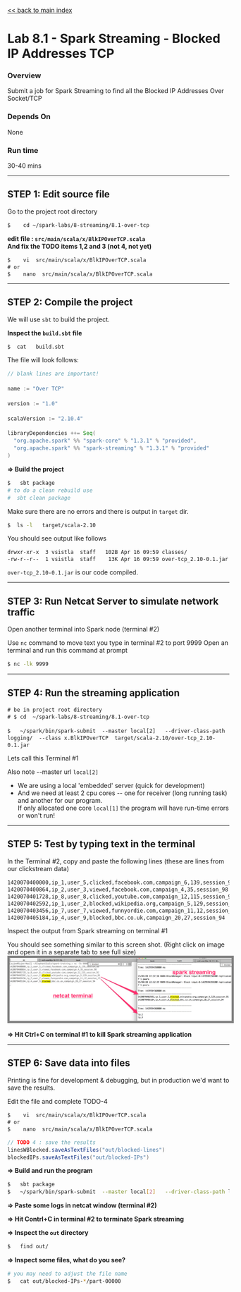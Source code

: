 <link rel='stylesheet' href='../../assets/main.css'/>

[<< back to main index](../../README.md) 

Lab 8.1 - Spark Streaming - Blocked IP Addresses TCP 
==================================

### Overview
Submit a job for Spark Streaming to find all the Blocked IP Addresses Over Socket/TCP

### Depends On 
None

### Run time
30-40 mins


---------------------
STEP 1: Edit source file
---------------------
Go to the project root directory
```bash
$    cd ~/spark-labs/8-streaming/8.1-over-tcp
```

**edit file : `src/main/scala/x/BlkIPOverTCP.scala`**  
**And fix the TODO items 1,2 and 3 (not 4, not yet)**

```
$    vi  src/main/scala/x/BlkIPOverTCP.scala
# or 
$    nano  src/main/scala/x/BlkIPOverTCP.scala
```


--------------------------
STEP 2: Compile the project
--------------------------
We will use `sbt` to build the project.  

**Inspect the `build.sbt` file**
```bash
$  cat   build.sbt
```

The file will look follows:
```scala
// blank lines are important!

name := "Over TCP"

version := "1.0"

scalaVersion := "2.10.4"

libraryDependencies ++= Seq(
  "org.apache.spark" %% "spark-core" % "1.3.1" % "provided",
  "org.apache.spark" %% "spark-streaming" % "1.3.1" % "provided"
)

```


**=> Build the project**
```bash
$   sbt package
# to do a clean rebuild use
#  sbt clean package
```

Make sure there are no errors and there is output in `target` dir.
```bash
$  ls -l   target/scala-2.10
```
You should see output like follows
```
drwxr-xr-x  3 vsistla  staff   102B Apr 16 09:59 classes/
-rw-r--r--  1 vsistla  staff    13K Apr 16 09:59 over-tcp_2.10-0.1.jar
```

`over-tcp_2.10-0.1.jar`  is our code compiled.
 

----------------
STEP 3: Run Netcat Server to simulate network traffic
----------------
Open another terminal into Spark node (terminal #2)

Use `nc` command to move text you type in terminal #2 to port 9999
Open an terminal and run this command at prompt

```bash
$ nc -lk 9999
```

--------------------------
STEP 4: Run the streaming application
--------------------------
```
# be in project root directory
# $ cd  ~/spark-labs/8-streaming/8.1-over-tcp

$   ~/spark/bin/spark-submit  --master local[2]   --driver-class-path logging/  --class x.BlkIPOverTCP  target/scala-2.10/over-tcp_2.10-0.1.jar
```

Lets call this Terminal #1

Also note --master url `local[2]`
* We are using a local 'embedded' server  (quick for development)
* And we need at least 2 cpu cores -- one for receiver (long running task) and another for our program.  
If only allocated one core `local[1]`  the program will have run-time errors or won't run!


-------------------------
STEP 5:  Test by typing text in the terminal
-------------------------

In the Terminal #2, copy and paste the following lines (these are lines from our clickstream data)
```
1420070400000,ip_1,user_5,clicked,facebook.com,campaign_6,139,session_98
1420070400864,ip_2,user_3,viewed,facebook.com,campaign_4,35,session_98
1420070401728,ip_8,user_8,clicked,youtube.com,campaign_12,115,session_92
1420070402592,ip_1,user_2,blocked,wikipedia.org,campaign_5,129,session_91
1420070403456,ip_7,user_7,viewed,funnyordie.com,campaign_11,12,session_13
1420070405184,ip_4,user_9,blocked,bbc.co.uk,campaign_20,27,session_94
```

Inspect the output from Spark streaming on terminal #1

You should see something similar to this screen shot.
(Right click on image and open it in a separate tab to see full size)
<img src="../../images/8.1a-streaming.png" style="border: 5px solid grey; max-width:100%;"/>

**=>  Hit Ctrl+C  on terminal #1 to kill Spark streaming application**

--------------------------
STEP 6: Save data into files
---------------------------
Printing is fine for development & debugging,  but in production we'd want to save the results.

Edit the file and complete TODO-4
```
$    vi  src/main/scala/x/BlkIPOverTCP.scala
# or 
$    nano  src/main/scala/x/BlkIPOverTCP.scala
```

```scala
// TODO 4 : save the results
linesWBlocked.saveAsTextFiles("out/blocked-lines")
blockedIPs.saveAsTextFiles("out/blocked-IPs")
```

**=> Build and run the program**
```bash
$   sbt package
$   ~/spark/bin/spark-submit  --master local[2]   --driver-class-path logging/  --class x.BlkIPOverTCP  target/scala-2.10/over-tcp_2.10-0.1.jar
```

**=> Paste some logs in netcat window (terminal #2)**

**=> Hit Contrl+C in terminal #2 to terminate Spark streaming**

**=> Inspect the `out` directory**
```bash
$   find out/
```

**=> Inspect some files, what do you see?**
```bash
# you may need to adjust the file name 
$   cat out/blocked-IPs-*/part-00000
```
